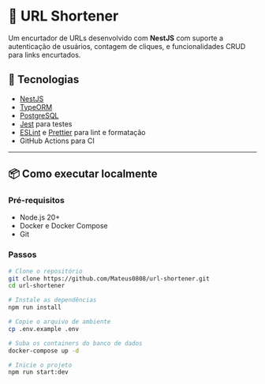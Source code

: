 # 🔗 URL Shortener

Um encurtador de URLs desenvolvido com **NestJS** com suporte a autenticação de usuários, contagem de cliques, e funcionalidades CRUD para links encurtados.

## 🚀 Tecnologias

- [NestJS](https://nestjs.com/)
- [TypeORM](https://typeorm.io/)
- [PostgreSQL](https://www.postgresql.org/)
- [Jest](https://jestjs.io/) para testes
- [ESLint](https://eslint.org/) e [Prettier](https://prettier.io/) para lint e formatação
- GitHub Actions para CI

---

## 📦 Como executar localmente

### Pré-requisitos

- Node.js 20+
- Docker e Docker Compose
- Git

### Passos

```bash
# Clone o repositório
git clone https://github.com/Mateus0808/url-shortener.git
cd url-shortener

# Instale as dependências
npm run install

# Copie o arquivo de ambiente
cp .env.example .env

# Suba os containers do banco de dados
docker-compose up -d

# Inicie o projeto
npm run start:dev
